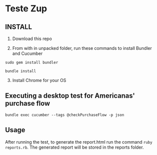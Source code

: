 # Teste Zup

## INSTALL
1. Download this repo

2. From with in unpacked folder, run these commands to install Bundler and Cucumber

`sudo gem install bundler`

`bundle install`

3. Install Chrome for your OS

## Executing a desktop test for Americanas' purchase flow 
`bundle exec cucumber --tags @checkPurchaseFlow -p json`


## Usage
  After running the test, to generate the report.html run the command `ruby reports.rb`. The generated report will be stored in the reports folder.
    
